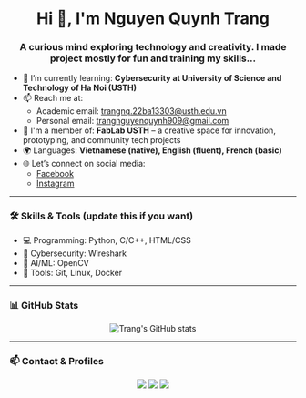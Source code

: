 <h1 align="center">Hi 👋, I'm Nguyen Quynh Trang</h1>
<h3 align="center">A curious mind exploring technology and creativity. I made project mostly for fun and training my skills...</h3>

- 🌱 I’m currently learning: **Cybersecurity at University of Science and Technology of Ha Noi (USTH)**
- 📫 Reach me at:
  - Academic email: trangnq.22ba13303@usth.edu.vn
  - Personal email: trangnguyenquynh909@gmail.com
- 📝 I'm a member of: **FabLab USTH** – a creative space for innovation, prototyping, and community tech projects
- 🌍 Languages: **Vietnamese (native), English (fluent), French (basic)**
- 🌐 Let’s connect on social media:
  - [Facebook](https://www.facebook.com/chang.nggg)
  - [Instagram](https://www.instagram.com/chang.ngg_/)

<!-- Optional: Add when you have them -->
<!-- - 📝 I write on: [My Blog](https://your-blog-url.com) -->

---

### 🛠️ Skills & Tools (update this if you want)
- 💻 Programming: Python, C/C++, HTML/CSS
- 🔐 Cybersecurity: Wireshark
- 🧠 AI/ML: OpenCV
- 🧪 Tools: Git, Linux, Docker

---

### 📊 GitHub Stats

<p align="center">
  <img src="https://github-readme-stats.vercel.app/api?username=trangngg&show_icons=true&theme=tokyonight" alt="Trang's GitHub stats" />
</p>

---

### 📫 Contact & Profiles

<p align="center">
  <a href="mailto:trangnguyenquynh909@gmail.com"><img src="https://img.shields.io/badge/Gmail-D14836?style=flat&logo=gmail&logoColor=white" /></a>
  <a href="https://www.facebook.com/chang.nggg"><img src="https://img.shields.io/badge/Facebook-1877F2?style=flat&logo=facebook&logoColor=white" /></a>
  <a href="https://www.instagram.com/chang.ngg_/"><img src="https://img.shields.io/badge/Instagram-E4405F?style=flat&logo=instagram&logoColor=white" /></a>
</p>
